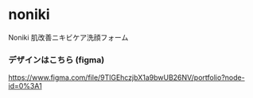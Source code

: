 # noniki
Noniki 肌改善ニキビケア洗顔フォーム

### デザインはこちら (figma)
https://www.figma.com/file/9TlGEhczjbX1a9bwUB26NV/portfolio?node-id=0%3A1

